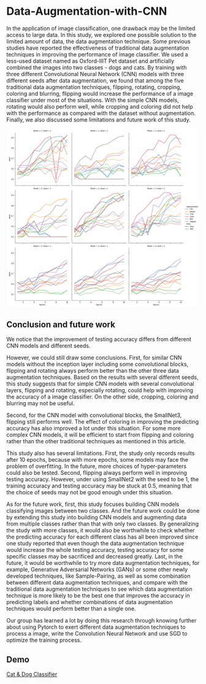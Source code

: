 # Data-Augmentation-with-CNN

In the application of image classification, one drawback may be the limited access to large data. In this study, we explored one possible solution to the limited amount of data, the data augmentation technique. Some previous studies have reported the effectiveness of traditional data augmentation techniques in improving the performance of image classifier. We used a less-used dataset named as Oxford-IIIT Pet dataset and artificially combined the images into two classes - dogs and cats. By training with three different Convolutional Neural Network (CNN) models with three different seeds after data augmentation, we found that among the five traditional data augmentation
techniques, filpping, rotating, cropping, coloring and blurring, flipping would increase the performance of a image classifier under most of the situations. With the simple CNN models, rotating would also perform well, while cropping and coloring did not help with the performance as compared with the dataset without augmentation. Finally, we also discussed some limitations and future work of this study. 

![alt text](https://github.com/XiongjieDai/Data-Augmentation-with-CNN/blob/main/plot.png)

## Conclusion and future work

We notice that the improvement of testing accuracy differs from different CNN models and different seeds.

However, we could still draw some conclusions. First, for similar CNN models without the inception layer including some convolutional blocks, flipping and rotating always perform better than the other three data augmentation techniques. Based on the results with several different seeds, this study suggests that for simple CNN models with several convolutional layers, flipping and rotating, especially rotating, could help with improving the accuracy of a image classifier. On the other side, cropping, coloring and blurring may not be useful.

Second, for the CNN model with convolutional blocks, the SmallNet3, flipping still performs well. The effect of coloring in improving the predicting accuracy has also improved a lot under this situation. For some more complex CNN models, it will be efficient to start from flipping and coloring rather than the other traditional techniques as mentioned in this article.

This study also has several limitations. First, the study only records results after 10 epochs, because with more epochs, some models may face the problem of overfitting. In the future, more choices of hyper-parameters could also be tested. Second, flipping always perform well in improving testing accuracy. However, under using SmallNet2 with the seed to be 1, the training accuracy and testing accuracy may be stuck at 0.5, meaning that the choice of seeds may not be good enough under this situation.

As for the future work, first, this study focuses building CNN models classifying images between two classes. And the future work could be done by extending this study into building CNN models and augmenting data from multiple classes rather than that with only two classes. By generalizing the study with more classes, it would also be worthwhile to check whether the predicting accuracy for each different class has all been improved since one study reported that even though the data augmentation technique would increase the whole testing accuracy, testing accuracy for some specific classes may be sacrificed and decreased greatly. Last, in the future, it would be worthwhile to try more data augmentation techniques, for example, Generative Adversarial Networks (GANs) or some other newly developed techniques, like Sample-Pairing, as well as some combination between different data augmentation techniques, and compare with the traditional data augmentation techniques to see which data augmentation technique is more likely to be the best one that improves the accuracy in predicting labels and whether combinations of data augmentation techniques would perform better than a single one.

Our group has learned a lot by doing this research through knowing further about using Pytorch to exert different data augmentation techniques to process a image, write the Convolution Neural Network and use SGD to optimize the training process.

## Demo
[Cat & Dog Classifier](https://huggingface.co/spaces/JaaackXD/Cat-Dog-Classifier)
